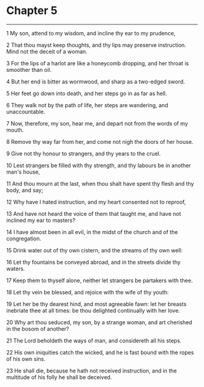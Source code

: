 # Chapter 5

***

1 My son, attend to my wisdom, and incline thy ear to my prudence,

2 That thou mayst keep thoughts, and thy lips may preserve instruction. Mind not the deceit of a woman.

3 For the lips of a harlot are like a honeycomb dropping, and her throat is smoother than oil.

4 But her end is bitter as wormwood, and sharp as a two-edged sword.

5 Her feet go down into death, and her steps go in as far as hell.

6 They walk not by the path of life, her steps are wandering, and unaccountable.

7 Now, therefore, my son, hear me, and depart not from the words of my mouth.

8 Remove thy way far from her, and come not nigh the doors of her house.

9 Give not thy honour to strangers, and thy years to the cruel.

10 Lest strangers be filled with thy strength, and thy labours be in another man's house,

11 And thou mourn at the last, when thou shalt have spent thy flesh and thy body, and say;

12 Why have I hated instruction, and my heart consented not to reproof,

13 And have not heard the voice of them that taught me, and have not inclined my ear to masters?

14 I have almost been in all evil, in the midst of the church and of the congregation.

15 Drink water out of thy own cistern, and the streams of thy own well:

16 Let thy fountains be conveyed abroad, and in the streets divide thy waters.

17 Keep them to thyself alone, neither let strangers be partakers with thee.

18 Let thy vein be blessed, and rejoice with the wife of thy youth:

19 Let her be thy dearest hind, and most agreeable fawn: let her breasts inebriate thee at all times: be thou delighted continually with her love.

20 Why art thou seduced, my son, by a strange woman, and art cherished in the bosom of another?

21 The Lord beholdeth the ways of man, and considereth all his steps.

22 His own iniquities catch the wicked, and he is fast bound with the ropes of his own sins.

23 He shall die, because he hath not received instruction, and in the multitude of his folly he shall be deceived.


